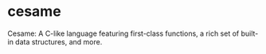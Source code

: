 # cesame
Cesame: A C-like language featuring first-class functions, a rich set of built-in data structures, and more.
